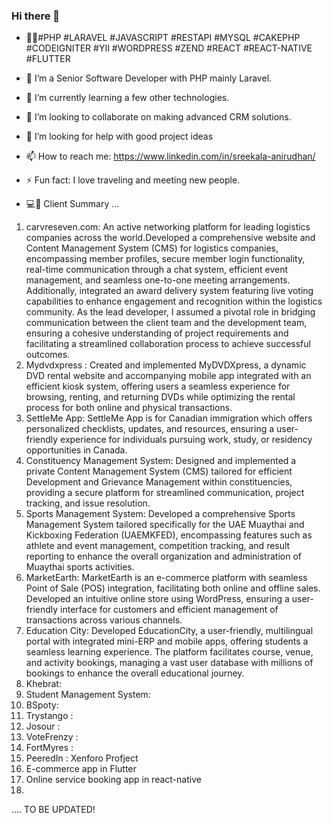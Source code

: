 ### Hi there 👋
- 👷‍♀️#PHP #LARAVEL  #JAVASCRIPT #RESTAPI #MYSQL #CAKEPHP #CODEIGNITER #YII #WORDPRESS #ZEND #REACT #REACT-NATIVE #FLUTTER

- 🔭 I’m a Senior Software Developer with PHP mainly Laravel.
- 🌱 I’m currently learning a few other technologies.
- 👯 I’m looking to collaborate on making advanced CRM solutions.
- 🤔 I’m looking for help with good project ideas
- 📫 How to reach me: https://www.linkedin.com/in/sreekala-anirudhan/
-  ⚡ Fun fact: I love traveling and meeting new people.
- 💻💬 Client Summary ...
1. carvreseven.com: An active networking platform for leading logistics companies across the world.Developed a comprehensive website and Content Management System (CMS) for logistics     companies, encompassing member profiles, secure member login functionality, real-time communication through a chat system, efficient event management, and seamless one-to-one meeting arrangements. Additionally, integrated an award delivery system featuring live voting capabilities to enhance engagement and recognition within the logistics community.
   As the lead developer, I assumed a pivotal role in bridging communication between the client team and the development team, ensuring a cohesive understanding of project requirements and facilitating a streamlined collaboration process to achieve successful outcomes.
2. Mydvdxpress : Created and implemented MyDVDXpress, a dynamic DVD rental website and accompanying mobile app integrated with an efficient kiosk system, offering users a seamless experience for browsing, renting, and returning DVDs while optimizing the rental process for both online and physical transactions.
3. SettleMe App: SettleMe App is for  Canadian immigration which  offers personalized checklists, updates, and resources, ensuring a user-friendly experience for individuals pursuing work, study, or residency opportunities in Canada.
4. Constituency Management System: Designed and implemented a private Content Management System (CMS) tailored for efficient Development and Grievance Management within constituencies, providing a secure platform for streamlined communication, project tracking, and issue resolution.
5. Sports Management System: Developed a comprehensive Sports Management System tailored specifically for the UAE Muaythai and Kickboxing Federation (UAEMKFED), encompassing features such as athlete and event management, competition tracking, and result reporting to enhance the overall organization and administration of Muaythai sports activities.
6. MarketEarth: MarketEarth is an e-commerce platform with seamless Point of Sale (POS) integration, facilitating both online and offline sales. Developed an intuitive online store using WordPress, ensuring a user-friendly interface for customers and efficient management of transactions across various channels.
7. Education City: Developed EducationCity, a user-friendly, multilingual portal with integrated mini-ERP and mobile apps, offering students a seamless learning experience. The platform facilitates course, venue, and activity bookings, managing a vast user database with millions of bookings to enhance the overall educational journey.
8. Khebrat:
9. Student Management System:
10. BSpoty:
11. Trystango :
12. Josour :
13. VoteFrenzy :
14. FortMyres :
15. PeeredIn : Xenforo Profject
16. E-commerce app in Flutter
17. Online service booking app in react-native
18. 
.... TO BE UPDATED!
<!-- - 😄 Pronouns: ... --!>

